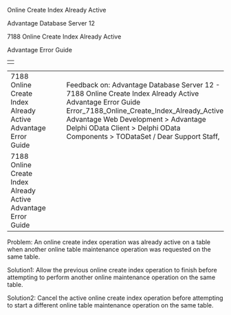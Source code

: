 Online Create Index Already Active




Advantage Database Server 12  

7188 Online Create Index Already Active

Advantage Error Guide

|  |
| --- |
|  |

|  |  |  |  |  |
| --- | --- | --- | --- | --- |
| 7188 Online Create Index Already Active  Advantage Error Guide |  |  | Feedback on: Advantage Database Server 12 - 7188 Online Create Index Already Active Advantage Error Guide Error\_7188\_Online\_Create\_Index\_Already\_Active Advantage Web Development > Advantage Delphi OData Client > Delphi OData Components > TODataSet / Dear Support Staff, |  |
| 7188 Online Create Index Already Active  Advantage Error Guide |  |  |  |  |

Problem: An online create index operation was already active on a table when another online table maintenance operation was requested on the same table.

Solution1: Allow the previous online create index operation to finish before attempting to perform another online maintenance operation on the same table.

Solution2: Cancel the active online create index operation before attempting to start a different online table maintenance operation on the same table.